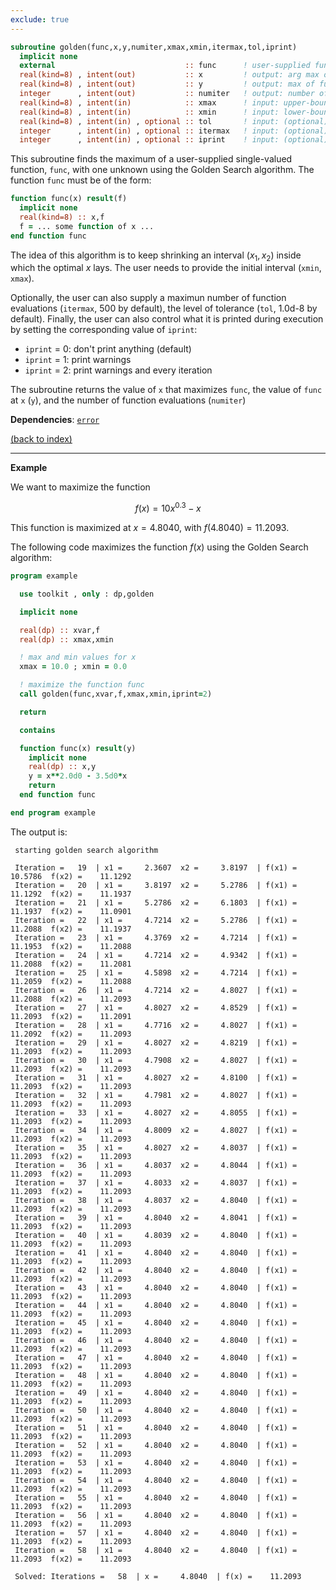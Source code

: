 ```yaml
---
exclude: true
---
```


```fortran
subroutine golden(func,x,y,numiter,xmax,xmin,itermax,tol,iprint)
  implicit none
  external                             :: func      ! user-supplied function
  real(kind=8) , intent(out)           :: x         ! output: arg max of func
  real(kind=8) , intent(out)           :: y         ! output: max of func
  integer      , intent(out)           :: numiter   ! output: number of function evaluations
  real(kind=8) , intent(in)            :: xmax      ! input: upper-bound of x
  real(kind=8) , intent(in)            :: xmin      ! input: lower-bound of x
  real(kind=8) , intent(in) , optional :: tol       ! input: (optional) level of tolerance [detault = 1.0d-8]
  integer      , intent(in) , optional :: itermax   ! input: (optional) maximum function evaluations [default = 500]
  integer      , intent(in) , optional :: iprint    ! input: (optional) control what's printed [detault = 0]
```

This subroutine finds the maximum of a user-supplied single-valued function, $\texttt{func}$, with one unknown using the Golden Search algorithm. The function $\texttt{func}$ must be of the form:

```fortran
function func(x) result(f)
  implicit none
  real(kind=8) :: x,f
  f = ... some function of x ...
end function func
```

The idea of this algorithm is to keep shrinking an interval $(x_1,x_2)$ inside which the optimal $x$ lays. The user needs to provide the initial interval $(\texttt{xmin},\texttt{xmax})$.

Optionally, the user can also supply a maximun number of function evaluations ($\texttt{itermax}$, 500 by default), the level of tolerance ($\texttt{tol}$, 1.0d-8 by default). Finally, the user can also control what it is printed during execution by setting the corresponding value of $\texttt{iprint}$:

- $\texttt{iprint}$ = 0: don't print anything (default)
- $\texttt{iprint}$ = 1: print warnings
- $\texttt{iprint}$ = 2: print warnings and every iteration

The subroutine returns the value of $\texttt{x}$ that maximizes $\texttt{func}$, the value of $\texttt{func}$ at $\texttt{x}$ ($\texttt{y}$),  and the number of function evaluations ($\texttt{numiter}$)

**Dependencies**: [```error```](error.md)

[(back to index)](../index.md)

---

**Example**

We want to maximize the function

$$f(x) = 10 x^{0.3} - x$$

This function is maximized at $x=4.8040$, with $f(4.8040) = 11.2093$.

The following code maximizes the function $f(x)$ using the Golden Search algorithm:

```fortran
program example

  use toolkit , only : dp,golden

  implicit none

  real(dp) :: xvar,f
  real(dp) :: xmax,xmin

  ! max and min values for x
  xmax = 10.0 ; xmin = 0.0

  ! maximize the function func
  call golden(func,xvar,f,xmax,xmin,iprint=2)

  return

  contains

  function func(x) result(y)
    implicit none
    real(dp) :: x,y
    y = x**2.0d0 - 3.5d0*x
    return
  end function func

end program example
```

The output is:

```
 starting golden search algorithm

 Iteration =   19  | x1 =     2.3607  x2 =     3.8197  | f(x1) =    10.5786  f(x2) =    11.1292
 Iteration =   20  | x1 =     3.8197  x2 =     5.2786  | f(x1) =    11.1292  f(x2) =    11.1937
 Iteration =   21  | x1 =     5.2786  x2 =     6.1803  | f(x1) =    11.1937  f(x2) =    11.0901
 Iteration =   22  | x1 =     4.7214  x2 =     5.2786  | f(x1) =    11.2088  f(x2) =    11.1937
 Iteration =   23  | x1 =     4.3769  x2 =     4.7214  | f(x1) =    11.1953  f(x2) =    11.2088
 Iteration =   24  | x1 =     4.7214  x2 =     4.9342  | f(x1) =    11.2088  f(x2) =    11.2081
 Iteration =   25  | x1 =     4.5898  x2 =     4.7214  | f(x1) =    11.2059  f(x2) =    11.2088
 Iteration =   26  | x1 =     4.7214  x2 =     4.8027  | f(x1) =    11.2088  f(x2) =    11.2093
 Iteration =   27  | x1 =     4.8027  x2 =     4.8529  | f(x1) =    11.2093  f(x2) =    11.2091
 Iteration =   28  | x1 =     4.7716  x2 =     4.8027  | f(x1) =    11.2092  f(x2) =    11.2093
 Iteration =   29  | x1 =     4.8027  x2 =     4.8219  | f(x1) =    11.2093  f(x2) =    11.2093
 Iteration =   30  | x1 =     4.7908  x2 =     4.8027  | f(x1) =    11.2093  f(x2) =    11.2093
 Iteration =   31  | x1 =     4.8027  x2 =     4.8100  | f(x1) =    11.2093  f(x2) =    11.2093
 Iteration =   32  | x1 =     4.7981  x2 =     4.8027  | f(x1) =    11.2093  f(x2) =    11.2093
 Iteration =   33  | x1 =     4.8027  x2 =     4.8055  | f(x1) =    11.2093  f(x2) =    11.2093
 Iteration =   34  | x1 =     4.8009  x2 =     4.8027  | f(x1) =    11.2093  f(x2) =    11.2093
 Iteration =   35  | x1 =     4.8027  x2 =     4.8037  | f(x1) =    11.2093  f(x2) =    11.2093
 Iteration =   36  | x1 =     4.8037  x2 =     4.8044  | f(x1) =    11.2093  f(x2) =    11.2093
 Iteration =   37  | x1 =     4.8033  x2 =     4.8037  | f(x1) =    11.2093  f(x2) =    11.2093
 Iteration =   38  | x1 =     4.8037  x2 =     4.8040  | f(x1) =    11.2093  f(x2) =    11.2093
 Iteration =   39  | x1 =     4.8040  x2 =     4.8041  | f(x1) =    11.2093  f(x2) =    11.2093
 Iteration =   40  | x1 =     4.8039  x2 =     4.8040  | f(x1) =    11.2093  f(x2) =    11.2093
 Iteration =   41  | x1 =     4.8040  x2 =     4.8040  | f(x1) =    11.2093  f(x2) =    11.2093
 Iteration =   42  | x1 =     4.8040  x2 =     4.8040  | f(x1) =    11.2093  f(x2) =    11.2093
 Iteration =   43  | x1 =     4.8040  x2 =     4.8040  | f(x1) =    11.2093  f(x2) =    11.2093
 Iteration =   44  | x1 =     4.8040  x2 =     4.8040  | f(x1) =    11.2093  f(x2) =    11.2093
 Iteration =   45  | x1 =     4.8040  x2 =     4.8040  | f(x1) =    11.2093  f(x2) =    11.2093
 Iteration =   46  | x1 =     4.8040  x2 =     4.8040  | f(x1) =    11.2093  f(x2) =    11.2093
 Iteration =   47  | x1 =     4.8040  x2 =     4.8040  | f(x1) =    11.2093  f(x2) =    11.2093
 Iteration =   48  | x1 =     4.8040  x2 =     4.8040  | f(x1) =    11.2093  f(x2) =    11.2093
 Iteration =   49  | x1 =     4.8040  x2 =     4.8040  | f(x1) =    11.2093  f(x2) =    11.2093
 Iteration =   50  | x1 =     4.8040  x2 =     4.8040  | f(x1) =    11.2093  f(x2) =    11.2093
 Iteration =   51  | x1 =     4.8040  x2 =     4.8040  | f(x1) =    11.2093  f(x2) =    11.2093
 Iteration =   52  | x1 =     4.8040  x2 =     4.8040  | f(x1) =    11.2093  f(x2) =    11.2093
 Iteration =   53  | x1 =     4.8040  x2 =     4.8040  | f(x1) =    11.2093  f(x2) =    11.2093
 Iteration =   54  | x1 =     4.8040  x2 =     4.8040  | f(x1) =    11.2093  f(x2) =    11.2093
 Iteration =   55  | x1 =     4.8040  x2 =     4.8040  | f(x1) =    11.2093  f(x2) =    11.2093
 Iteration =   56  | x1 =     4.8040  x2 =     4.8040  | f(x1) =    11.2093  f(x2) =    11.2093
 Iteration =   57  | x1 =     4.8040  x2 =     4.8040  | f(x1) =    11.2093  f(x2) =    11.2093
 Iteration =   58  | x1 =     4.8040  x2 =     4.8040  | f(x1) =    11.2093  f(x2) =    11.2093
 
 Solved: Iterations =   58  | x =     4.8040  | f(x) =    11.2093
```





